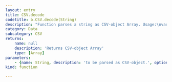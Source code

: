 ```yaml
---
layout: entry
title: CSV.decode
codetitle: b.CSV.decode(String)
description: "Function parses a string as CSV-object Array. Usage:\nvar arr = b.CSV.decode(str);\nvar str = b.CSV.encode(arr);"
category: Data
subcategory: CSV
returns:
    name: null
    description: 'Returns CSV-object Array'
    type: [Array]
parameters:
    - {name: String, description: 'to be parsed as CSV-object.', optional: false, type: [String]}
kind: function

---
```

